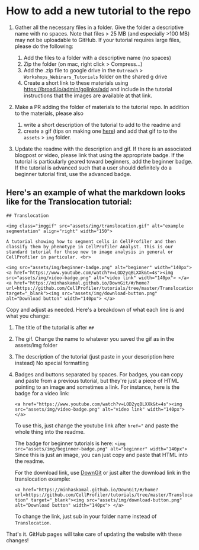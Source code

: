 # How to add a new tutorial to the repo

1. Gather all the necessary files in a folder. Give the folder a descriptive name with no spaces. Note that files > 25 MB (and especially >100 MB) may not be uploadable to GitHub. If your tutorial requires large files, please do the following: 
    1. Add the files to a folder with a descriptive name (no spaces)
    2. Zip the folder (on mac, right click > Compress...)
    3. Add the .zip file to google drive in the `Outreach` > `Workshops_Webinars_Tutorials` folder on the shared g drive
    4. Create a short link to these materials using https://broad.io/admin/golinks/add and include in the tutorial instructions that the images are available at that link. 

2. Make a PR adding the folder of materials to the tutorial repo. In addition to the materials, please also 
    1) write a short description of the tutorial to add to the readme and
    2) create a gif (tips on making one [here](https://docs.google.com/document/d/1G5odCSbX1fW8vReKH5ubgvWc1sIGquLisUe7t5pR7d8/edit#heading=h.kjidkmwv6jq3)) and add that gif to to the `assets` > `img` folder. 

3. Update the readme with the description and gif. If there is an associated blogpost or video, please link that using the appropriate badge. If the tutorial is particularly geared toward beginners, add the beginner badge. If the tutorial is advanced such that a user should definitely do a beginner tutorial first, use the advanced badge. 

## Here's an example of what the markdown looks like for the Translocation tutorial: 
```
## Translocation

<img class="imggif" src="assets/img/translocation.gif" alt="example segmentation" align="right" width="150">

A tutorial showing how to segment cells in CellProfiler and then classify them by phenotype in CellProfiler Analyst. This is our standard tutorial for those new to image analysis in general or CellProfiler in particular. <br>

<img src="assets/img/beginner-badge.png" alt="beginner" width="140px"> <a href="https://www.youtube.com/watch?v=LOD2yqBLXXk&t=4s"><img src="assets/img/video-badge.png" alt="video link" width="140px"> </a> <a href="https://minhaskamal.github.io/DownGit/#/home?url=https://github.com/CellProfiler/tutorials/tree/master/Translocation" target="_blank"><img src="assets/img/download-button.png" alt="Download button" width="140px"> </a> 
```
Copy and adjust as needed. Here's a breakdown of what each line is and what you change: 
1. The title of the tutorial is after `##`
2. The gif. Change the name to whatever you saved the gif as in the assets/img folder
3. The description of the tutorial (just paste in your description here instead) No special formatting
4. Badges and buttons separated by spaces. For badges, you can copy and paste from a previous tutorial, but they're just a piece of HTML pointing to an image and sometimes a link. For instance, here is the badge for a video link: 

   `<a href="https://www.youtube.com/watch?v=LOD2yqBLXXk&t=4s"><img src="assets/img/video-badge.png" alt="video link" width="140px"> </a>`
  
   To use this, just change the youtube link after `href="` and paste the whole thing into the readme. 
  
   The badge for beginner tutorials is here: 
   `<img src="assets/img/beginner-badge.png" alt="beginner" width="140px">`
   Since this is just an image, you can just copy and paste that HTML into the readme.

   For the download link, use [DownGit](https://downgit.github.io/#/home) or just alter the download link in the translocation example:

   `<a href="https://minhaskamal.github.io/DownGit/#/home?url=https://github.com/CellProfiler/tutorials/tree/master/Translocation" target="_blank"><img src="assets/img/download-button.png" alt="Download button" width="140px"> </a> `
  
   To change the link, just sub in your folder name instead of `Translocation`.
   
That's it. GitHub pages will take care of updating the website with these changes!
